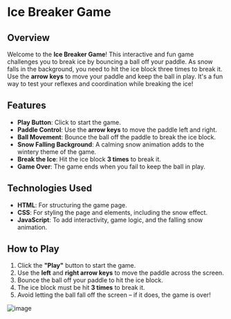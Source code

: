 # Ice Breaker Game

## Overview

Welcome to the **Ice Breaker Game**! This interactive and fun game challenges you to break ice by bouncing a ball off your paddle. As snow falls in the background, you need to hit the ice block three times to break it. Use the **arrow keys** to move your paddle and keep the ball in play. It's a fun way to test your reflexes and coordination while breaking the ice!

## Features

- **Play Button**: Click to start the game.
- **Paddle Control**: Use the **arrow keys** to move the paddle left and right.
- **Ball Movement**: Bounce the ball off the paddle to break the ice block.
- **Snow Falling Background**: A calming snow animation adds to the wintery theme of the game.
- **Break the Ice**: Hit the ice block **3 times** to break it.
- **Game Over**: The game ends when you fail to keep the ball in play.

## Technologies Used

- **HTML**: For structuring the game page.
- **CSS**: For styling the page and elements, including the snow effect.
- **JavaScript**: To add interactivity, game logic, and the falling snow animation.

## How to Play

1. Click the **"Play"** button to start the game.
2. Use the **left** and **right arrow keys** to move the paddle across the screen.
3. Bounce the ball off your paddle to hit the ice block.
4. The ice block must be hit **3 times** to break it.
5. Avoid letting the ball fall off the screen – if it does, the game is over!

![image](https://github.com/user-attachments/assets/11288a4a-5d6d-4f30-912e-94f73bc4f433)
